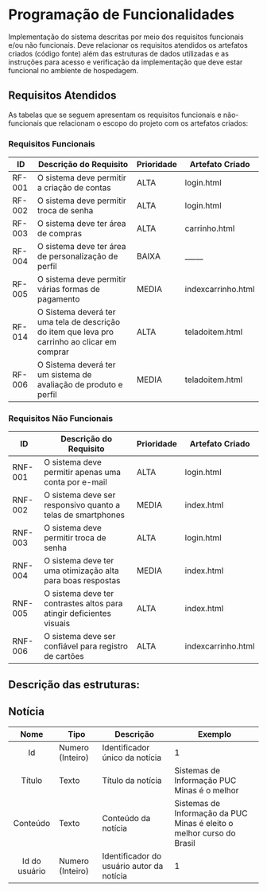 # Programação de Funcionalidades

Implementação do sistema descritas por meio dos requisitos funcionais e/ou não funcionais. Deve relacionar os requisitos atendidos os artefatos criados (código fonte) além das estruturas de dados utilizadas e as instruções para acesso e verificação da implementação que deve estar funcional no ambiente de hospedagem.

## Requisitos Atendidos

As tabelas que se seguem apresentam os requisitos funcionais e não-funcionais que relacionam o escopo do projeto com os artefatos criados:

### Requisitos Funcionais

|ID    | Descrição do Requisito | Prioridade | Artefato Criado |
|------|------------------------|------------|-----------------|
|RF-001| O sistema deve permitir a criação de contas | ALTA | login.html |
|RF-002| O sistema deve permitir troca de senha | ALTA | login.html |
|RF-003| O sistema deve ter área de compras | ALTA | carrinho.html |
|RF-004| O sistema deve ter área de personalização de perfil | BAIXA | _____ |
|RF-005| O sistema deve permitir várias formas de pagamento| MEDIA | indexcarrinho.html |
|RF-014| O Sistema deverá ter uma tela de descrição do item que leva pro carrinho ao clicar em comprar | ALTA |teladoitem.html|
|RF-006| O Sistema deverá ter um sistema de avaliação de produto e perfil | MEDIA |teladoitem.html|

### Requisitos Não Funcionais
|ID    | Descrição do Requisito | Prioridade | Artefato Criado |
|------|------------------------|------------|-----------------|
|RNF-001| O sistema deve permitir apenas uma conta por e-mail | ALTA | login.html |
|RNF-002| O sistema deve ser responsivo quanto a telas de smartphones | MEDIA | index.html|
|RNF-003| O sistema deve permitir troca de senha | ALTA | login.html |
|RNF-004| O sistema deve ter uma otimização alta para boas respostas | MEDIA | index.html |
|RNF-005| O sistema deve ter contrastes altos para atingir deficientes visuais | ALTA | index.html |
|RNF-006| O sistema deve ser confiável para registro de cartões | ALTA |indexcarrinho.html|

## Descrição das estruturas:

## Notícia
|  **Nome**      | **Tipo**          | **Descrição**                             | **Exemplo**                                    |
|:--------------:|-------------------|-------------------------------------------|------------------------------------------------|
| Id             | Numero (Inteiro)  | Identificador único da notícia            | 1                                              |
| Título         | Texto             | Título da notícia                         | Sistemas de Informação PUC Minas é o melhor                                   |
| Conteúdo       | Texto             | Conteúdo da notícia                       | Sistemas de Informação da PUC Minas é eleito o melhor curso do Brasil                            |
| Id do usuário  | Numero (Inteiro)  | Identificador do usuário autor da notícia | 1                                              |

